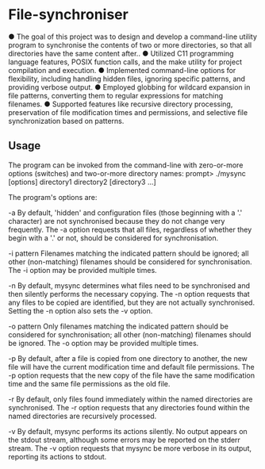 # File-synchroniser

●	The goal of this project was to design and develop a command-line utility program to synchronise the contents of two or more directories, so that all directories have the same content after..
●	Utilized C11 programming language features, POSIX function calls, and the make utility for project compilation and execution.
●	Implemented command-line options for flexibility, including handling hidden files, ignoring specific patterns, and providing verbose output.
●	Employed globbing for wildcard expansion in file patterns, converting them to regular expressions for matching filenames.
●	Supported features like recursive directory processing, preservation of file modification times and permissions, and selective file synchronization based on patterns.

## Usage

The program can be invoked from the command-line with zero-or-more options (switches) and two-or-more directory names:
prompt> ./mysync  [options]  directory1  directory2  [directory3  ...]

The program's options are:

-a	By default, 'hidden' and configuration files (those beginning with a '.' character) are not synchronised because they do not change very frequently. The -a option requests that all files, regardless of whether they begin with a '.' or not, should be considered for synchronisation.

-i pattern	Filenames matching the indicated pattern should be ignored; all other (non-matching) filenames should be considered for synchronisation. The -i option may be provided multiple times.

-n	By default, mysync determines what files need to be synchronised and then silently performs the necessary copying. The -n option requests that any files to be copied are identified, but they are not actually synchronised. Setting the -n option also sets the -v option.

-o pattern	Only filenames matching the indicated pattern should be considered for synchronisation; all other (non-matching) filenames should be ignored. The -o option may be provided multiple times.

-p	By default, after a file is copied from one directory to another, the new file will have the current modification time and default file permissions. The -p option requests that the new copy of the file have the same modification time and the same file permissions as the old file.

-r	By default, only files found immediately within the named directories are synchronised. The -r option requests that any directories found within the named directories are recursively processed.

-v	By default, mysync performs its actions silently. No output appears on the stdout stream, although some errors may be reported on the stderr stream. The -v option requests that mysync be more verbose in its output, reporting its actions to stdout.
